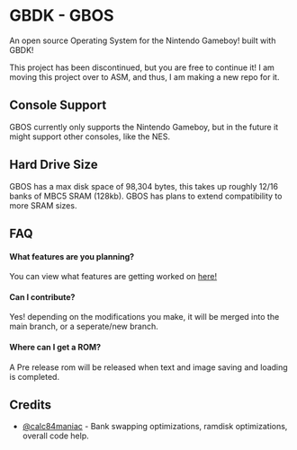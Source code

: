 # GBDK - GBOS

An open source Operating System for the Nintendo Gameboy! built with GBDK!

This project has been discontinued, but you are free to continue it!
I am moving this project over to ASM, and thus, I am making a new repo for it.


## Console Support
GBOS currently only supports the Nintendo Gameboy, but in the future it might support other consoles, like the NES.

## Hard Drive Size

GBOS has a max disk space of 98,304 bytes, this takes up roughly 12/16 banks of MBC5 SRAM (128kb). 
GBOS has plans to extend compatibility to more SRAM sizes.

		
		
## FAQ

#### What features are you planning?

You can view what features are getting worked on [here!](https://trello.com/b/O1Ek5K26/gbos)

#### Can I contribute?

Yes! depending on the modifications you make, it will be merged into the main branch, or a seperate/new branch.

#### Where can I get a ROM?

A Pre release rom will be released when text and image saving and loading is completed.

## Credits

- [@calc84maniac](https://github.com/calc84maniac) - Bank swapping optimizations, ramdisk optimizations, overall code help.
